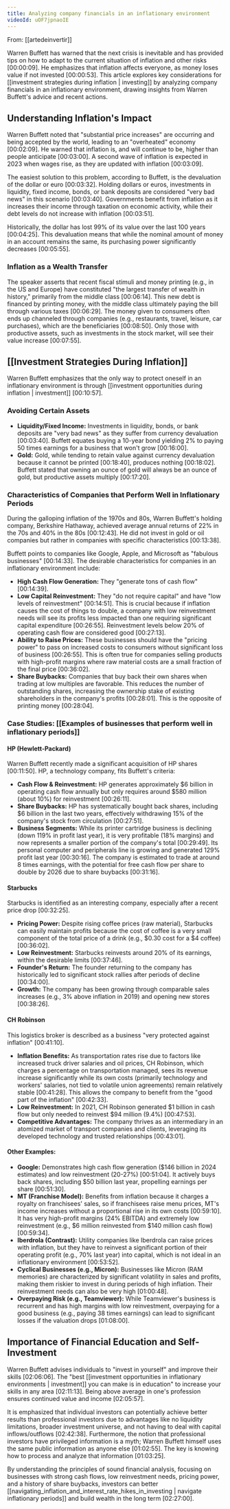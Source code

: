 ```yaml
---
title: Analyzing company financials in an inflationary environment
videoId: uOF7jpnaoIE
---
```


From: [[artedeinvertir]] <br/> 

Warren Buffett has warned that the next crisis is inevitable and has provided tips on how to adapt to the current situation of inflation and other risks <a class="yt-timestamp" data-t="00:00:09">[00:00:09]</a>. He emphasizes that inflation affects everyone, as money loses value if not invested <a class="yt-timestamp" data-t="00:00:53">[00:00:53]</a>. This article explores key considerations for [[investment strategies during inflation | investing]] by analyzing company financials in an inflationary environment, drawing insights from Warren Buffett's advice and recent actions.

## Understanding Inflation's Impact

Warren Buffett noted that "substantial price increases" are occurring and being accepted by the world, leading to an "overheated" economy <a class="yt-timestamp" data-t="00:02:09">[00:02:09]</a>. He warned that inflation is, and will continue to be, higher than people anticipate <a class="yt-timestamp" data-t="00:03:00">[00:03:00]</a>. A second wave of inflation is expected in 2023 when wages rise, as they are updated with inflation <a class="yt-timestamp" data-t="00:03:09">[00:03:09]</a>.

The easiest solution to this problem, according to Buffett, is the devaluation of the dollar or euro <a class="yt-timestamp" data-t="00:03:32">[00:03:32]</a>. Holding dollars or euros, investments in liquidity, fixed income, bonds, or bank deposits are considered "very bad news" in this scenario <a class="yt-timestamp" data-t="00:03:40">[00:03:40]</a>. Governments benefit from inflation as it increases their income through taxation on economic activity, while their debt levels do not increase with inflation <a class="yt-timestamp" data-t="00:03:51">[00:03:51]</a>.

Historically, the dollar has lost 99% of its value over the last 100 years <a class="yt-timestamp" data-t="00:04:25">[00:04:25]</a>. This devaluation means that while the nominal amount of money in an account remains the same, its purchasing power significantly decreases <a class="yt-timestamp" data-t="00:05:55">[00:05:55]</a>.

### Inflation as a Wealth Transfer

The speaker asserts that recent fiscal stimuli and money printing (e.g., in the US and Europe) have constituted "the largest transfer of wealth in history," primarily from the middle class <a class="yt-timestamp" data-t="00:06:14">[00:06:14]</a>. This new debt is financed by printing money, with the middle class ultimately paying the bill through various taxes <a class="yt-timestamp" data-t="00:06:29">[00:06:29]</a>. The money given to consumers often ends up channeled through companies (e.g., restaurants, travel, leisure, car purchases), which are the beneficiaries <a class="yt-timestamp" data-t="00:08:50">[00:08:50]</a>. Only those with productive assets, such as investments in the stock market, will see their value increase <a class="yt-timestamp" data-t="00:07:55">[00:07:55]</a>.

## [[Investment Strategies During Inflation]]

Warren Buffett emphasizes that the only way to protect oneself in an inflationary environment is through [[investment opportunities during inflation | investment]] <a class="yt-timestamp" data-t="00:10:57">[00:10:57]</a>.

### Avoiding Certain Assets

*   **Liquidity/Fixed Income:** Investments in liquidity, bonds, or bank deposits are "very bad news" as they suffer from currency devaluation <a class="yt-timestamp" data-t="00:03:40">[00:03:40]</a>. Buffett equates buying a 10-year bond yielding 2% to paying 50 times earnings for a business that won't grow <a class="yt-timestamp" data-t="00:16:00">[00:16:00]</a>.
*   **Gold:** Gold, while tending to retain value against currency devaluation because it cannot be printed <a class="yt-timestamp" data-t="00:18:40">[00:18:40]</a>, produces nothing <a class="yt-timestamp" data-t="00:18:02">[00:18:02]</a>. Buffett stated that owning an ounce of gold will always be an ounce of gold, but productive assets multiply <a class="yt-timestamp" data-t="00:17:20">[00:17:20]</a>.

### Characteristics of Companies that Perform Well in Inflationary Periods

During the galloping inflation of the 1970s and 80s, Warren Buffett's holding company, Berkshire Hathaway, achieved average annual returns of 22% in the 70s and 40% in the 80s <a class="yt-timestamp" data-t="00:12:43">[00:12:43]</a>. He did not invest in gold or oil companies but rather in companies with specific characteristics <a class="yt-timestamp" data-t="00:13:38">[00:13:38]</a>.

Buffett points to companies like Google, Apple, and Microsoft as "fabulous businesses" <a class="yt-timestamp" data-t="00:14:33">[00:14:33]</a>. The desirable characteristics for companies in an inflationary environment include:

*   **High Cash Flow Generation:** They "generate tons of cash flow" <a class="yt-timestamp" data-t="00:14:39">[00:14:39]</a>.
*   **Low Capital Reinvestment:** They "do not require capital" and have "low levels of reinvestment" <a class="yt-timestamp" data-t="00:14:51">[00:14:51]</a>. This is crucial because if inflation causes the cost of things to double, a company with low reinvestment needs will see its profits less impacted than one requiring significant capital expenditure <a class="yt-timestamp" data-t="00:26:55">[00:26:55]</a>. Reinvestment levels below 20% of operating cash flow are considered good <a class="yt-timestamp" data-t="00:27:13">[00:27:13]</a>.
*   **Ability to Raise Prices:** These businesses should have the "pricing power" to pass on increased costs to consumers without significant loss of business <a class="yt-timestamp" data-t="00:26:55">[00:26:55]</a>. This is often true for companies selling products with high-profit margins where raw material costs are a small fraction of the final price <a class="yt-timestamp" data-t="00:36:02">[00:36:02]</a>.
*   **Share Buybacks:** Companies that buy back their own shares when trading at low multiples are favorable. This reduces the number of outstanding shares, increasing the ownership stake of existing shareholders in the company's profits <a class="yt-timestamp" data-t="00:28:01">[00:28:01]</a>. This is the opposite of printing money <a class="yt-timestamp" data-t="00:28:04">[00:28:04]</a>.

### Case Studies: [[Examples of businesses that perform well in inflationary periods]]

#### HP (Hewlett-Packard)
Warren Buffett recently made a significant acquisition of HP shares <a class="yt-timestamp" data-t="00:11:50">[00:11:50]</a>. HP, a technology company, fits Buffett's criteria:
*   **Cash Flow & Reinvestment:** HP generates approximately $6 billion in operating cash flow annually but only requires around $580 million (about 10%) for reinvestment <a class="yt-timestamp" data-t="00:26:11">[00:26:11]</a>.
*   **Share Buybacks:** HP has systematically bought back shares, including $6 billion in the last two years, effectively withdrawing 15% of the company's stock from circulation <a class="yt-timestamp" data-t="00:27:51">[00:27:51]</a>.
*   **Business Segments:** While its printer cartridge business is declining (down 119% in profit last year), it is very profitable (18% margins) and now represents a smaller portion of the company's total <a class="yt-timestamp" data-t="00:29:49">[00:29:49]</a>. Its personal computer and peripherals line is growing and generated 129% profit last year <a class="yt-timestamp" data-t="00:30:16">[00:30:16]</a>. The company is estimated to trade at around 8 times earnings, with the potential for free cash flow per share to double by 2026 due to share buybacks <a class="yt-timestamp" data-t="00:31:16">[00:31:16]</a>.

#### Starbucks
Starbucks is identified as an interesting company, especially after a recent price drop <a class="yt-timestamp" data-t="00:32:25">[00:32:25]</a>.
*   **Pricing Power:** Despite rising coffee prices (raw material), Starbucks can easily maintain profits because the cost of coffee is a very small component of the total price of a drink (e.g., $0.30 cost for a $4 coffee) <a class="yt-timestamp" data-t="00:36:02">[00:36:02]</a>.
*   **Low Reinvestment:** Starbucks reinvests around 20% of its earnings, within the desirable limits <a class="yt-timestamp" data-t="00:37:46">[00:37:46]</a>.
*   **Founder's Return:** The founder returning to the company has historically led to significant stock rallies after periods of decline <a class="yt-timestamp" data-t="00:34:00">[00:34:00]</a>.
*   **Growth:** The company has been growing through comparable sales increases (e.g., 3% above inflation in 2019) and opening new stores <a class="yt-timestamp" data-t="00:38:26">[00:38:26]</a>.

#### CH Robinson
This logistics broker is described as a business "very protected against inflation" <a class="yt-timestamp" data-t="00:41:10">[00:41:10]</a>.
*   **Inflation Benefits:** As transportation rates rise due to factors like increased truck driver salaries and oil prices, CH Robinson, which charges a percentage on transportation managed, sees its revenue increase significantly while its own costs (primarily technology and workers' salaries, not tied to volatile union agreements) remain relatively stable <a class="yt-timestamp" data-t="00:41:28">[00:41:28]</a>. This allows the company to benefit from the "good part of the inflation" <a class="yt-timestamp" data-t="00:42:33">[00:42:33]</a>.
*   **Low Reinvestment:** In 2021, CH Robinson generated $1 billion in cash flow but only needed to reinvest $94 million (9.4%) <a class="yt-timestamp" data-t="00:47:53">[00:47:53]</a>.
*   **Competitive Advantages:** The company thrives as an intermediary in an atomized market of transport companies and clients, leveraging its developed technology and trusted relationships <a class="yt-timestamp" data-t="00:43:01">[00:43:01]</a>.

#### Other Examples:
*   **Google:** Demonstrates high cash flow generation ($146 billion in 2024 estimates) and low reinvestment (20-27%) <a class="yt-timestamp" data-t="00:51:04">[00:51:04]</a>. It actively buys back shares, including $50 billion last year, propelling earnings per share <a class="yt-timestamp" data-t="00:51:30">[00:51:30]</a>.
*   **MT (Franchise Model):** Benefits from inflation because it charges a royalty on franchisees' sales, so if franchisees raise menu prices, MT's income increases without a proportional rise in its own costs <a class="yt-timestamp" data-t="00:59:10">[00:59:10]</a>. It has very high-profit margins (24% EBITDA) and extremely low reinvestment (e.g., $6 million reinvested from $140 million cash flow) <a class="yt-timestamp" data-t="00:59:34">[00:59:34]</a>.
*   **Iberdrola (Contrast):** Utility companies like Iberdrola can raise prices with inflation, but they have to reinvest a significant portion of their operating profit (e.g., 70% last year) into capital, which is not ideal in an inflationary environment <a class="yt-timestamp" data-t="00:53:52">[00:53:52]</a>.
*   **Cyclical Businesses (e.g., Micron):** Businesses like Micron (RAM memories) are characterized by significant volatility in sales and profits, making them riskier to invest in during periods of high inflation. Their reinvestment needs can also be very high <a class="yt-timestamp" data-t="01:00:48">[01:00:48]</a>.
*   **Overpaying Risk (e.g., Teamviewer):** While Teamviewer's business is recurrent and has high margins with low reinvestment, overpaying for a good business (e.g., paying 38 times earnings) can lead to significant losses if the valuation drops <a class="yt-timestamp" data-t="01:08:00">[01:08:00]</a>.

## Importance of Financial Education and Self-Investment

Warren Buffett advises individuals to "invest in yourself" and improve their skills <a class="yt-timestamp" data-t="02:06:06">[02:06:06]</a>. The "best [[investment opportunities in inflationary environments | investment]] you can make is in education" to increase your skills in any area <a class="yt-timestamp" data-t="02:11:13">[02:11:13]</a>. Being above average in one's profession ensures continued value and income <a class="yt-timestamp" data-t="02:05:57">[02:05:57]</a>.

It is emphasized that individual investors can potentially achieve better results than professional investors due to advantages like no liquidity limitations, broader investment universe, and not having to deal with capital inflows/outflows <a class="yt-timestamp" data-t="02:42:38">[02:42:38]</a>. Furthermore, the notion that professional investors have privileged information is a myth; Warren Buffett himself uses the same public information as anyone else <a class="yt-timestamp" data-t="01:02:55">[01:02:55]</a>. The key is knowing how to process and analyze that information <a class="yt-timestamp" data-t="01:03:25">[01:03:25]</a>.

By understanding the principles of sound financial analysis, focusing on businesses with strong cash flows, low reinvestment needs, pricing power, and a history of share buybacks, investors can better [[navigating_inflation_and_interest_rate_hikes_in_investing | navigate inflationary periods]] and build wealth in the long term <a class="yt-timestamp" data-t="02:27:00">[02:27:00]</a>.